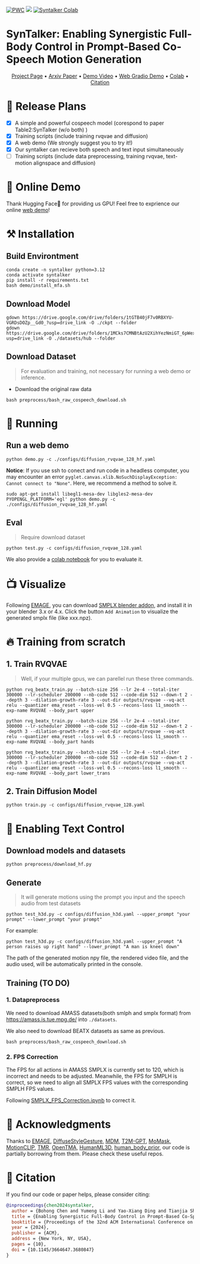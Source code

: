 
[![PWC](https://img.shields.io/endpoint.svg?url=https://paperswithcode.com/badge/enabling-synergistic-full-body-control-in-1/gesture-generation-on-beat2)](https://paperswithcode.com/sota/gesture-generation-on-beat2?p=enabling-synergistic-full-body-control-in-1)
  <a href='https://huggingface.co/spaces/robinwitch/SynTalker'>
  <img src='https://img.shields.io/badge/%F0%9F%A4%97%20Hugging%20Face-Spaces-yellow'></a>
<a href="https://colab.research.google.com/drive/1fEXgO-6wGYxfnFuqT12wUdk8-XpHx6yQ?usp=sharing" 
target="_parent"><img src="https://colab.research.google.com/assets/colab-badge.svg" alt="Syntalker Colab"/></a> 
# SynTalker: Enabling Synergistic Full-Body Control in Prompt-Based Co-Speech Motion Generation

<center>
  <a href="https://robinwitch.github.io/SynTalker-Page">Project Page</a> •
  <a href="https://arxiv.org/abs/2410.00464">Arxiv Paper</a> •
  <a href="https://youtu.be/hkCQLrLarxs">Demo Video</a> •
  <a href="https://huggingface.co/spaces/robinwitch/SynTalker">Web Gradio Demo</a> •
  <a href="https://colab.research.google.com/drive/1fEXgO-6wGYxfnFuqT12wUdk8-XpHx6yQ?usp=sharing">Colab</a> •
  <a href="#-citation">Citation</a>
</center>

# 📝 Release Plans

- [x] A simple and powerful cospeech model (corespond to paper Table2:SynTalker (w/o both) )
- [x] Training scripts (include training rvqvae and diffusion)
- [x] A web demo (We strongly suggest you to try it!)
- [x] Our syntalker can recieve both speech and text input simultaneously
- [ ] Training scripts (include data preprocessing, training rvqvae, text-motion alignspace and diffusion)

# 💖 Online Demo
Thank Hugging Face🤗 for providing us GPU! Feel free to exprience our online [web demo](https://huggingface.co/spaces/robinwitch/SynTalker)!


# ⚒️ Installation

## Build Environtment

```
conda create -n syntalker python=3.12
conda activate syntalker
pip install -r requirements.txt
bash demo/install_mfa.sh
```


## Download Model
```
gdown https://drive.google.com/drive/folders/1tGTB40jF7v0RBXYU-VGRDsDOZp__Gd0_?usp=drive_link -O ./ckpt --folder
gdown https://drive.google.com/drive/folders/1MCks7CMNBtAzU2XihYezNmiGT_6pWex8?usp=drive_link -O ./datasets/hub --folder
```

## Download Dataset
> For evaluation and training, not necessary for running a web demo or inference.

- Download the original raw data
```
bash preprocess/bash_raw_cospeech_download.sh
```

# 🚩 Running
## Run a web demo
```
python demo.py -c ./configs/diffusion_rvqvae_128_hf.yaml
```

**Notice**: 
If you use ssh to conect and run code in a headless computer, you may encounter an error `pyglet.canvas.xlib.NoSuchDisplayException: Cannot connect to "None"`. 
Here, we recommend a method to solve it.

```
sudo apt-get install libegl1-mesa-dev libgles2-mesa-dev
PYOPENGL_PLATFORM='egl' python demo.py -c ./configs/diffusion_rvqvae_128_hf.yaml
```


## Eval
> Require download dataset 
```
python test.py -c configs/diffusion_rvqvae_128.yaml
```

We also provide a [colab notebook](https://colab.research.google.com/drive/1fEXgO-6wGYxfnFuqT12wUdk8-XpHx6yQ?usp=drive_link) for you to evaluate it.

# 📺 Visualize
Following [EMAGE](https://github.com/PantoMatrix/PantoMatrix), you can download [SMPLX blender addon](https://drive.google.com/file/d/1O04GfzUw73PkPBhiZNL98vXpgFjewFUy/view?usp=drive_link), and install it in your blender 3.x or 4.x. Click the button `Add Animation` to visualize the generated smplx file (like xxx.npz).


# 🔥 Training from scratch

## 1. Train RVQVAE

> Well, if your multiple gpus, we can parellel run these three commands.

```
python rvq_beatx_train.py --batch-size 256 --lr 2e-4 --total-iter 300000 --lr-scheduler 200000 --nb-code 512 --code-dim 512 --down-t 2 --depth 3 --dilation-growth-rate 3 --out-dir outputs/rvqvae --vq-act relu --quantizer ema_reset --loss-vel 0.5 --recons-loss l1_smooth --exp-name RVQVAE --body_part upper
```


```
python rvq_beatx_train.py --batch-size 256 --lr 2e-4 --total-iter 300000 --lr-scheduler 200000 --nb-code 512 --code-dim 512 --down-t 2 --depth 3 --dilation-growth-rate 3 --out-dir outputs/rvqvae --vq-act relu --quantizer ema_reset --loss-vel 0.5 --recons-loss l1_smooth --exp-name RVQVAE --body_part hands
```

```
python rvq_beatx_train.py --batch-size 256 --lr 2e-4 --total-iter 300000 --lr-scheduler 200000 --nb-code 512 --code-dim 512 --down-t 2 --depth 3 --dilation-growth-rate 3 --out-dir outputs/rvqvae --vq-act relu --quantizer ema_reset --loss-vel 0.5 --recons-loss l1_smooth --exp-name RVQVAE --body_part lower_trans
```

## 2. Train Diffusion Model

```
python train.py -c configs/diffusion_rvqvae_128.yaml
```


# 💭 Enabling Text Control

## Download models and datasets
```
python preprocess/download_hf.py
```

## Generate
> It will generate motions using the prompt you input and the speech audio from test datasets
```
python test_h3d.py -c configs/diffusion_h3d.yaml --upper_prompt "your prompt" --lower_prompt "your prompt"
```

For example:
```
python test_h3d.py -c configs/diffusion_h3d.yaml --upper_prompt "A person raises up right hand" --lower_prompt "A man is kneel down"
```
The path of the generated motion npy file, the rendered video file, and the audio used,  will be automatically printed in the console.

## Training (TO DO)

### 1. Datapreprocess
We need to download AMASS datasets(both smlph and smplx format) from https://amass.is.tue.mpg.de/
into `./datasets`.

We also need to download BEATX datasets as same as previous.
```
bash preprocess/bash_raw_cospeech_download.sh
```
### 2. FPS Correction
The FPS for all actions in AMASS SMPLX is currently set to 120, which is incorrect and needs to be adjusted. Meanwhile, the FPS for SMPLH is correct, so we need to align all SMPLX FPS values with the corresponding SMPLH FPS values.

Following [SMPLX_FPS_Correction.ipynb](preprocess/SMPLX_FPS_Correction.ipynb) to correct it.

# 🙏 Acknowledgments
Thanks to [EMAGE](https://github.com/PantoMatrix/PantoMatrix/tree/main/scripts/EMAGE_2024), [DiffuseStyleGesture](https://github.com/YoungSeng/DiffuseStyleGesture), [MDM](https://github.com/GuyTevet/motion-diffusion-model), [T2M-GPT](https://github.com/Mael-zys/T2M-GPT), [MoMask](https://github.com/EricGuo5513/momask-codes), [MotionCLIP](https://github.com/GuyTevet/MotionCLIP), [TMR](https://github.com/Mathux/TMR), [OpenTMA](https://github.com/LinghaoChan/OpenTMA), [HumanML3D](https://github.com/EricGuo5513/HumanML3D), [human_body_prior](https://github.com/nghorbani/human_body_prior), our code is partially borrowing from them. Please check these useful repos.


# 📖 Citation

If you find our code or paper helps, please consider citing:

```bibtex
@inproceedings{chen2024syntalker,
  author = {Bohong Chen and Yumeng Li and Yao-Xiang Ding and Tianjia Shao and Kun Zhou},
  title = {Enabling Synergistic Full-Body Control in Prompt-Based Co-Speech Motion Generation},
  booktitle = {Proceedings of the 32nd ACM International Conference on Multimedia},
  year = {2024},
  publisher = {ACM},
  address = {New York, NY, USA},
  pages = {10},
  doi = {10.1145/3664647.3680847}
}
```